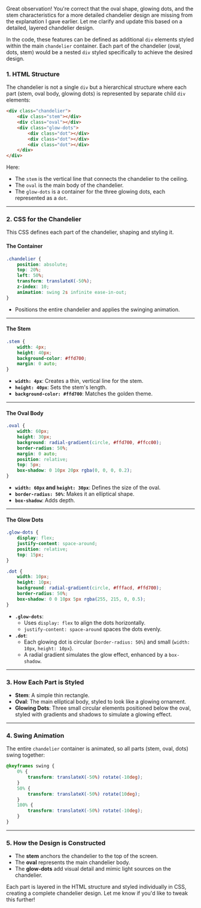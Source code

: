 Great observation! You're correct that the oval shape, glowing dots, and the stem characteristics for a more detailed chandelier design are missing from the explanation I gave earlier. Let me clarify and update this based on a detailed, layered chandelier design.

In the code, these features can be defined as additional `div` elements styled within the main `chandelier` container. Each part of the chandelier (oval, dots, stem) would be a nested `div` styled specifically to achieve the desired design.

### 1. **HTML Structure**
The chandelier is not a single `div` but a hierarchical structure where each part (stem, oval body, glowing dots) is represented by separate child `div` elements:

```html
<div class="chandelier">
    <div class="stem"></div>
    <div class="oval"></div>
    <div class="glow-dots">
        <div class="dot"></div>
        <div class="dot"></div>
        <div class="dot"></div>
    </div>
</div>
```

Here:
- The `stem` is the vertical line that connects the chandelier to the ceiling.
- The `oval` is the main body of the chandelier.
- The `glow-dots` is a container for the three glowing dots, each represented as a `dot`.

---

### 2. **CSS for the Chandelier**
This CSS defines each part of the chandelier, shaping and styling it.

#### The Container
```css
.chandelier {
    position: absolute;
    top: 20%;
    left: 50%;
    transform: translateX(-50%);
    z-index: 10;
    animation: swing 2s infinite ease-in-out;
}
```
- Positions the entire chandelier and applies the swinging animation.

---

#### The Stem
```css
.stem {
    width: 4px;
    height: 40px;
    background-color: #ffd700;
    margin: 0 auto;
}
```
- **`width: 4px`**: Creates a thin, vertical line for the stem.
- **`height: 40px`**: Sets the stem's length.
- **`background-color: #ffd700`**: Matches the golden theme.

---

#### The Oval Body
```css
.oval {
    width: 60px;
    height: 30px;
    background: radial-gradient(circle, #ffd700, #ffcc00);
    border-radius: 50%;
    margin: 0 auto;
    position: relative;
    top: 5px;
    box-shadow: 0 10px 20px rgba(0, 0, 0, 0.2);
}
```
- **`width: 60px` and `height: 30px`**: Defines the size of the oval.
- **`border-radius: 50%`**: Makes it an elliptical shape.
- **`box-shadow`**: Adds depth.

---

#### The Glow Dots
```css
.glow-dots {
    display: flex;
    justify-content: space-around;
    position: relative;
    top: 15px;
}

.dot {
    width: 10px;
    height: 10px;
    background: radial-gradient(circle, #fffacd, #ffd700);
    border-radius: 50%;
    box-shadow: 0 0 10px 5px rgba(255, 215, 0, 0.5);
}
```
- **`.glow-dots`**:
  - Uses `display: flex` to align the dots horizontally.
  - `justify-content: space-around` spaces the dots evenly.
- **`.dot`**:
  - Each glowing dot is circular (`border-radius: 50%`) and small (`width: 10px`, `height: 10px`).
  - A radial gradient simulates the glow effect, enhanced by a `box-shadow`.

---

### 3. **How Each Part is Styled**
- **Stem**: A simple thin rectangle.
- **Oval**: The main elliptical body, styled to look like a glowing ornament.
- **Glowing Dots**: Three small circular elements positioned below the oval, styled with gradients and shadows to simulate a glowing effect.

---

### 4. **Swing Animation**
The entire `chandelier` container is animated, so all parts (stem, oval, dots) swing together:
```css
@keyframes swing {
    0% {
        transform: translateX(-50%) rotate(-10deg);
    }
    50% {
        transform: translateX(-50%) rotate(10deg);
    }
    100% {
        transform: translateX(-50%) rotate(-10deg);
    }
}
```

---

### 5. **How the Design is Constructed**
- The **stem** anchors the chandelier to the top of the screen.
- The **oval** represents the main chandelier body.
- The **glow-dots** add visual detail and mimic light sources on the chandelier.

Each part is layered in the HTML structure and styled individually in CSS, creating a complete chandelier design. Let me know if you'd like to tweak this further!